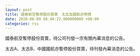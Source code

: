 ```yaml
---
layout: post
title: 國泰航空暫停股份買賣　太古及國航亦停牌
date: 2020-06-09 08:48:22.000000000 +08:00
categories: rss
---
```


國泰航空暫停股份買賣，待公司刊發一宗有關內幕消息的公告。

太古A、太古B、中國國航亦暫停股份買賣，待刊發內幕消息的公告。
